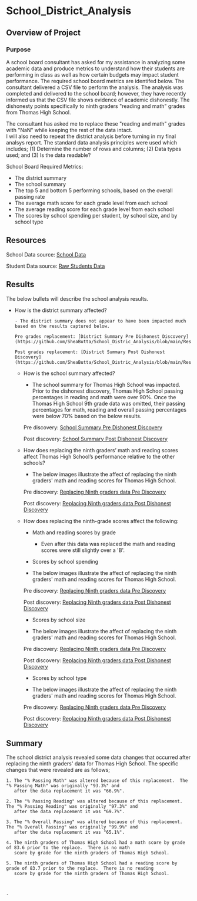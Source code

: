 # School_District_Analysis

## Overview of Project

### Purpose
A school board consultant has asked for my assistance in analyzing some academic data and produce metrics to understand how their
students are performing in class as well as how certain budgets may impact student performance.  The required school board metrics 
are identifed below. The consultant delivered a CSV file to perform the analysis.  The analysis was completed and delivered to the
school board; however, they have recently informed us that the CSV file shows evidence of academic dishonestly.  The dishonesty 
points specifically to ninth graders "reading and math" grades from Thomas High School. 

The consultant has asked me to replace these "reading and math" grades with "NaN" while keeping the rest of the data intact.  
I will also need to repeat the district analysis before turning in my final analsys report.  The standard data analysis principles 
were used which includes; (1) Determine the number of rows and columns; (2) Data types used; and (3) Is the data readable?

School Board Required Metrics:

- The district summary
- The school summary
- The top 5 and bottom 5 performing schools, based on the overall passing rate
- The average math score for each grade level from each school
- The average reading score for each grade level from each school
- The scores by school spending per student, by school size, and by school type

## Resources
School Data source: [School Data](https://github.com/SheaButta/School_District_Analysis/blob/main/Resources/schools_complete.csv)

Student Data source: [Raw Students Data](https://github.com/SheaButta/School_District_Analysis/blob/main/Resources/students_complete.csv)



## Results

The below bullets will describe the school analysis results.

  - How is the district summary affected?

		- The district summary does not appear to have been impacted much based on the results captured below.
		
		Pre grades replacement: [District Summary Pre Dishonest Discovery](https://github.com/SheaButta/School_Distric_Analysis/blob/main/Resources/DistrictSummary_PreDishonestDiscovery.PNG)

		Post grades replacement: [District Summary Post Dishonest Discovery](https://github.com/SheaButta/School_Distric_Analysis/blob/main/Resources/DistrictSummary_PostDishonestDiscovery.PNG)

	- How is the school summary affected?

		- The school summary for Thomas High School was impacted.  Prior to the dishonest discovery, Thomas High School passing percentages
		  in reading and math were over 90%.  Once the Thomas High School 9th grade data was omitted, their passing percentages  for math, reading
		  and overall passing percentages were below 70% based on the below results.

		Pre discovery: [School Summary Pre Dishonest Discovery](https://github.com/SheaButta/School_Distric_Analysis/blob/main/Resources/SchoolSummary_PreDishonestDiscovery.PNG)

		Post discovery: [School Summary Post Dishonest Discovery](https://github.com/SheaButta/School_Distric_Analysis/blob/main/Resources/SchoolSummary_PostDishonestDiscovery.PNG)

	- How does replacing the ninth graders’ math and reading scores affect Thomas High School’s performance relative to the other schools?

		- The below images illustrate the affect of replacing the ninth graders' math and reading scores for Thomas High School.

		Pre discovery: [Replacing Ninth graders data Pre Discovery](https://github.com/SheaButta/School_Distric_Analysis/blob/main/Resources/ReplacingNinthGraders_PreDishonestDiscovery.PNG)

		Post discovery: [Replacing Ninth graders data Post Dishonest Discovery](https://github.com/SheaButta/School_Distric_Analysis/blob/main/Resources/ReplacingNinthGraders_PostDishonestDiscovery.PNG)

	- How does replacing the ninth-grade scores affect the following:

		- Math and reading scores by grade
			- Even after this data was replaced the math and reading scores were still slightly over a 'B'.

		- Scores by school spending

		- The below images illustrate the affect of replacing the ninth graders' math and reading scores for Thomas High School.

		Pre discovery: [Replacing Ninth graders data Pre Discovery](https://github.com/SheaButta/School_Distric_Analysis/blob/main/Resources/ReplacingNinthGraders_PreDishonestDiscovery.PNG)

		Post discovery: [Replacing Ninth graders data Post Dishonest Discovery](https://github.com/SheaButta/School_Distric_Analysis/blob/main/Resources/ReplacingNinthGraders_PostDishonestDiscovery.PNG)


		- Scores by school size

		- The below images illustrate the affect of replacing the ninth graders' math and reading scores for Thomas High School.

		Pre discovery: [Replacing Ninth graders data Pre Discovery](https://github.com/SheaButta/School_Distric_Analysis/blob/main/Resources/ReplacingNinthGraders_PreDishonestDiscovery.PNG)

		Post discovery: [Replacing Ninth graders data Post Dishonest Discovery](https://github.com/SheaButta/School_Distric_Analysis/blob/main/Resources/ReplacingNinthGraders_PostDishonestDiscovery.PNG)


		- Scores by school type

		- The below images illustrate the affect of replacing the ninth graders' math and reading scores for Thomas High School.

		Pre discovery: [Replacing Ninth graders data Pre Discovery](https://github.com/SheaButta/School_Distric_Analysis/blob/main/Resources/ReplacingNinthGraders_PreDishonestDiscovery.PNG)

		Post discovery: [Replacing Ninth graders data Post Dishonest Discovery](https://github.com/SheaButta/School_Distric_Analysis/blob/main/Resources/ReplacingNinthGraders_PostDishonestDiscovery.PNG)



## Summary

The school district analysis revealed some data changes that occurred after replacing the ninth graders' data for Thomas High School.
The specific changes that were revealed are as follows;

	1. The "% Passing Math" was altered because of this replacement.  The "% Passing Math" was originally "93.3%" and 
	   after the data replacement it was "66.9%".

	2. The "% Passing Reading" was altered because of this replacement.  The "% Passing Reading" was originally "97.3%" and 
	   after the data replacement it was "69.7%".

	3. The "% Overall Passing" was altered because of this replacement.  The "% Overall Passing" was originally "99.9%" and 
	   after the data replacement it was "65.1%".

	4. The ninth graders of Thomas High School had a math score by grade of 83.6 prior to the replace.  There is no math 
	   score by grade for the ninth graders of Thomas High School.

	5. The ninth graders of Thomas High School had a reading score by grade of 83.7 prior to the replace.  There is no reading 
	   score by grade for the ninth graders of Thomas High School.



	- 

